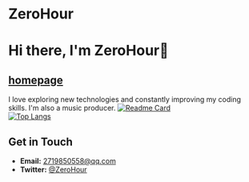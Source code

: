 # ZeroHour
# Hi there, I'm ZeroHour👋
## [homepage](https://www.zerohour.fun/)

I love exploring new technologies and constantly improving my coding skills. I'm also a music producer.
[![Readme Card](https://github-readme-stats-one-bice.vercel.app/api?username=GrieferPig&bg_color=30,e96443,904e95&title_color=fff&text_color=fff&show_icons=true&include_all_commits=true&count_private=true&role=OWNER,ORGANIZATION_MEMBER,COLLABORATOR)](https://github.com/anuraghazra/github-readme-stats)  
[![Top Langs](https://github-readme-stats-one-bice.vercel.app/api/top-langs/?username=GrieferPig&layout=compact&role=OWNER,ORGANIZATION_MEMBER,COLLABORATOR)](https://github.com/anuraghazra/github-readme-stats)

## Get in Touch
- **Email:** 2719850558@qq.com
- **Twitter:** [@ZeroHour](https://x.com/ZeroHour0S)

